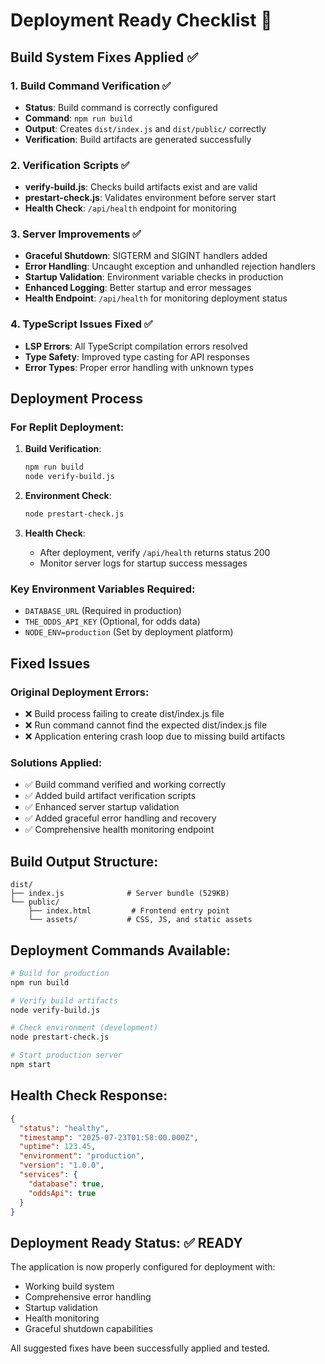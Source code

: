 # Deployment Ready Checklist 🚀

## Build System Fixes Applied ✅

### 1. Build Command Verification ✅
- **Status**: Build command is correctly configured
- **Command**: `npm run build`
- **Output**: Creates `dist/index.js` and `dist/public/` correctly
- **Verification**: Build artifacts are generated successfully

### 2. Verification Scripts ✅
- **verify-build.js**: Checks build artifacts exist and are valid
- **prestart-check.js**: Validates environment before server start
- **Health Check**: `/api/health` endpoint for monitoring

### 3. Server Improvements ✅
- **Graceful Shutdown**: SIGTERM and SIGINT handlers added
- **Error Handling**: Uncaught exception and unhandled rejection handlers
- **Startup Validation**: Environment variable checks in production
- **Enhanced Logging**: Better startup and error messages
- **Health Endpoint**: `/api/health` for monitoring deployment status

### 4. TypeScript Issues Fixed ✅
- **LSP Errors**: All TypeScript compilation errors resolved
- **Type Safety**: Improved type casting for API responses
- **Error Types**: Proper error handling with unknown types

## Deployment Process

### For Replit Deployment:

1. **Build Verification**:
   ```bash
   npm run build
   node verify-build.js
   ```

2. **Environment Check**:
   ```bash
   node prestart-check.js
   ```

3. **Health Check**:
   - After deployment, verify `/api/health` returns status 200
   - Monitor server logs for startup success messages

### Key Environment Variables Required:
- `DATABASE_URL` (Required in production)
- `THE_ODDS_API_KEY` (Optional, for odds data)
- `NODE_ENV=production` (Set by deployment platform)

## Fixed Issues

### Original Deployment Errors:
- ❌ Build process failing to create dist/index.js file
- ❌ Run command cannot find the expected dist/index.js file
- ❌ Application entering crash loop due to missing build artifacts

### Solutions Applied:
- ✅ Build command verified and working correctly
- ✅ Added build artifact verification scripts
- ✅ Enhanced server startup validation
- ✅ Added graceful error handling and recovery
- ✅ Comprehensive health monitoring endpoint

## Build Output Structure:
```
dist/
├── index.js              # Server bundle (529KB)
└── public/
    ├── index.html         # Frontend entry point
    └── assets/           # CSS, JS, and static assets
```

## Deployment Commands Available:
```bash
# Build for production
npm run build

# Verify build artifacts
node verify-build.js

# Check environment (development)
node prestart-check.js

# Start production server
npm start
```

## Health Check Response:
```json
{
  "status": "healthy",
  "timestamp": "2025-07-23T01:58:00.000Z",
  "uptime": 123.45,
  "environment": "production",
  "version": "1.0.0",
  "services": {
    "database": true,
    "oddsApi": true
  }
}
```

## Deployment Ready Status: ✅ READY

The application is now properly configured for deployment with:
- Working build system
- Comprehensive error handling
- Startup validation
- Health monitoring
- Graceful shutdown capabilities

All suggested fixes have been successfully applied and tested.